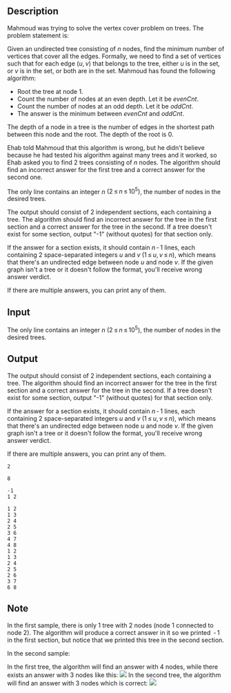 ## Description

<div><p>Mahmoud was trying to solve the vertex cover problem on trees. The problem statement is:</p><p>Given an undirected tree consisting of <span class="tex-span"><i>n</i></span> nodes, find the minimum number of vertices that cover all the edges. Formally, we need to find a set of vertices such that for each edge <span class="tex-span">(<i>u</i>, <i>v</i>)</span> that belongs to the tree, either <span class="tex-span"><i>u</i></span> is in the set, or <span class="tex-span"><i>v</i></span> is in the set, <span class="tex-font-style-bf">or both are in the set</span>. Mahmoud has found the following algorithm:</p><ul> <li> Root the tree at node <span class="tex-span">1</span>. </li><li> Count the number of nodes at an even depth. Let it be <span class="tex-span"><i>evenCnt</i></span>. </li><li> Count the number of nodes at an odd depth. Let it be <span class="tex-span"><i>oddCnt</i></span>. </li><li> The answer is the minimum between <span class="tex-span"><i>evenCnt</i></span> and <span class="tex-span"><i>oddCnt</i></span>. </li></ul><p>The depth of a node in a tree is the number of edges in the shortest path between this node and the root. The depth of the root is 0.</p><p>Ehab told Mahmoud that this algorithm is wrong, but he didn't believe because he had tested his algorithm against many trees and it worked, so Ehab asked you to find 2 trees consisting of <span class="tex-span"><i>n</i></span> nodes. The algorithm should find an incorrect answer for the first tree and a correct answer for the second one.</p></div><div class="input-specification"><p>The only line contains an integer <span class="tex-span"><i>n</i></span> <span class="tex-span">(2 ≤ <i>n</i> ≤ 10<sup class="upper-index">5</sup>)</span>, the number of nodes in the desired trees.</p></div><div class="output-specification"><p>The output should consist of 2 <span class="tex-font-style-bf">independent</span> sections, each containing a tree. The algorithm should find an incorrect answer for the tree in the first section and a correct answer for the tree in the second. If a tree doesn't exist for some section, output "-1" (without quotes) <span class="tex-font-style-bf">for that section only</span>.</p><p>If the answer for a section exists, it should contain <span class="tex-span"><i>n</i> - 1</span> lines, each containing 2 space-separated integers <span class="tex-span"><i>u</i></span> and <span class="tex-span"><i>v</i></span> <span class="tex-span">(1 ≤ <i>u</i>, <i>v</i> ≤ <i>n</i>)</span>, which means that there's an undirected edge between node <span class="tex-span"><i>u</i></span> and node <span class="tex-span"><i>v</i></span>. If the given graph isn't a tree or it doesn't follow the format, you'll receive wrong answer verdict.</p><p>If there are multiple answers, you can print any of them.</p></div>

## Input

<p>The only line contains an integer <span class="tex-span"><i>n</i></span> <span class="tex-span">(2 ≤ <i>n</i> ≤ 10<sup class="upper-index">5</sup>)</span>, the number of nodes in the desired trees.</p>

## Output

<p>The output should consist of 2 <span class="tex-font-style-bf">independent</span> sections, each containing a tree. The algorithm should find an incorrect answer for the tree in the first section and a correct answer for the tree in the second. If a tree doesn't exist for some section, output "-1" (without quotes) <span class="tex-font-style-bf">for that section only</span>.</p><p>If the answer for a section exists, it should contain <span class="tex-span"><i>n</i> - 1</span> lines, each containing 2 space-separated integers <span class="tex-span"><i>u</i></span> and <span class="tex-span"><i>v</i></span> <span class="tex-span">(1 ≤ <i>u</i>, <i>v</i> ≤ <i>n</i>)</span>, which means that there's an undirected edge between node <span class="tex-span"><i>u</i></span> and node <span class="tex-span"><i>v</i></span>. If the given graph isn't a tree or it doesn't follow the format, you'll receive wrong answer verdict.</p><p>If there are multiple answers, you can print any of them.</p>





```input1
2

```




```input2
8

```




```output1
-1
1 2

```




```output2
1 2
1 3
2 4
2 5
3 6
4 7
4 8
1 2
1 3
2 4
2 5
2 6
3 7
6 8
```



## Note

<p>In the first sample, there is only 1 tree with 2 nodes (node <span class="tex-span">1</span> connected to node <span class="tex-span">2</span>). The algorithm will produce a correct answer in it so we printed <span class="tex-span"> - 1</span> in the first section, but notice that we printed this tree in the second section.</p><p>In the second sample:</p><p>In the first tree, the algorithm will find an answer with 4 nodes, while there exists an answer with 3 nodes like this: <img class="tex-graphics" src="file://Ml3zu4Ue.png" style="max-width: 100.0%;max-height: 100.0%;"> In the second tree, the algorithm will find an answer with 3 nodes which is correct: <img class="tex-graphics" src="file://pVymIgtu.png" style="max-width: 100.0%;max-height: 100.0%;"></p>

